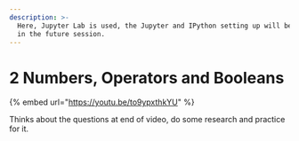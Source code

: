 ```yaml
---
description: >-
  Here, Jupyter Lab is used, the Jupyter and IPython setting up will be covered
  in the future session.
---
```


# 2 Numbers, Operators and Booleans

{% embed url="https://youtu.be/to9ypxthkYU" %}



Thinks about the questions at end of video, do some research and practice for it.

